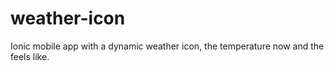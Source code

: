 # weather-icon
Ionic mobile app with a dynamic weather icon, the temperature now and the feels like.
